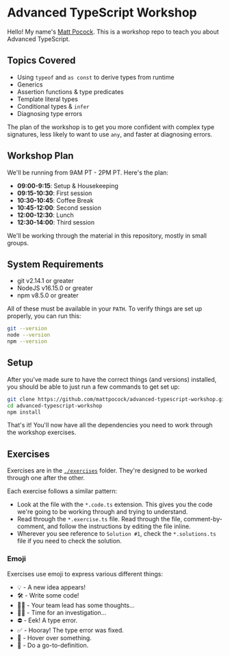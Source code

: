 # Advanced TypeScript Workshop

Hello! My name's [Matt Pocock](https://twitter.com/mattpocockuk). This is a workshop repo to teach you about Advanced TypeScript.

## Topics Covered

- Using `typeof` and `as const` to derive types from runtime
- Generics
- Assertion functions & type predicates
- Template literal types
- Conditional types & `infer`
- Diagnosing type errors

The plan of the workshop is to get you more confident with complex type signatures, less likely to want to use `any`, and faster at diagnosing errors.

## Workshop Plan

We'll be running from 9AM PT - 2PM PT. Here's the plan:

- **09:00-9:15**: Setup & Housekeeping
- **09:15-10:30**: First session
- **10:30-10:45**: Coffee Break
- **10:45-12:00**: Second session
- **12:00-12:30**: Lunch
- **12:30-14:00**: Third session

We'll be working through the material in this repository, mostly in small groups.

## System Requirements

- git v2.14.1 or greater
- NodeJS v16.15.0 or greater
- npm v8.5.0 or greater

All of these must be available in your `PATH`. To verify things are set up properly, you can run this:

```bash
git --version
node --version
npm --version
```

## Setup

After you've made sure to have the correct things (and versions) installed, you should be able to just run a few commands to get set up:

```bash
git clone https://github.com/mattpocock/advanced-typescript-workshop.git
cd advanced-typescript-workshop
npm install
```

That's it! You'll now have all the dependencies you need to work through the workshop exercises.

## Exercises

Exercises are in the [`./exercises`](./exercises) folder. They're designed to be worked through one after the other.

Each exercise follows a similar pattern:

- Look at the file with the `*.code.ts` extension. This gives you the code we're going to be working through and trying to understand.
- Read through the `*.exercise.ts` file. Read through the file, comment-by-comment, and follow the instructions by editing the file inline.
- Wherever you see reference to `Solution #1`, check the `*.solutions.ts` file if you need to check the solution.

### Emoji

Exercises use emoji to express various different things:

- 💡 - A new idea appears!
- 🛠 - Write some code!
- 🧑‍💻 - Your team lead has some thoughts...
- 🕵️‍♂️ - Time for an investigation...
- ⛔️ - Eek! A type error.
- ✅ - Hooray! The type error was fixed.
- 🚁 - Hover over something.
- 🔮 - Do a go-to-definition.
